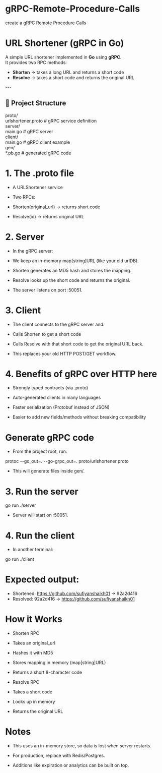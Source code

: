 # gRPC-Remote-Procedure-Calls <br>
create a gRPC Remote Procedure Calls <br>

# URL Shortener (gRPC in Go) <br>

A simple URL shortener implemented in **Go** using **gRPC**.  <br> 
It provides two RPC methods: <br>

- **Shorten** → takes a long URL and returns a short code  <br>
- **Resolve** → takes a short code and returns the original URL <br>

--- <br>

## 📂 Project Structure <br>

proto/ <br>
urlshortener.proto # gRPC service definition <br>
server/ <br>
main.go # gRPC server <br>
client/ <br>
main.go # gRPC client example <br>
gen/ <br>
*.pb.go # generated gRPC code <br>

# 1. The .proto file <br>
- A URLShortener service <br>
- Two RPCs: <br>

-  Shorten(original_url) → returns short code <br>

- Resolve(id) → returns original URL <br>

# 2. Server <br>

- In the gRPC server: <br> 

- We keep an in-memory map[string]URL (like your old urlDB). <br>

- Shorten generates an MD5 hash and stores the mapping. <br>

- Resolve looks up the short code and returns the original. <br>

- The server listens on port :50051. <br>

# 3. Client <br>

- The client connects to the gRPC server and: <br>

- Calls Shorten to get a short code <br>

- Calls Resolve with that short code to get the original URL back. <br>

- This replaces your old HTTP POST/GET workflow. <br>

# 4. Benefits of gRPC over HTTP here <br>

- Strongly typed contracts (via .proto) <br>

- Auto-generated clients in many languages <br>

- Faster serialization (Protobuf instead of JSON) <br>

- Easier to add new fields/methods without breaking compatibility <br>

# Generate gRPC code <br>

- From the project root, run: <br>

protoc --go_out=. --go-grpc_out=. proto/urlshortener.proto <br>

- This will generate files inside gen/. <br>

# 3. Run the server <br>
go run ./server <br>

- Server will start on :50051. <br>

# 4. Run the client <br>

- In another terminal: <br>

go run ./client <br>


# Expected output: <br>

- Shortened: https://github.com/sufiyanshaikh01 -> 92a2d416 <br>
- Resolved: 92a2d416 -> https://github.com/sufiyanshaikh01 <br>

# How it Works <br>

- Shorten RPC <br>

- Takes an original_url <br>

- Hashes it with MD5 <br>

- Stores mapping in memory (map[string]URL) <br>

- Returns a short 8-character code <br>

- Resolve RPC <br>

- Takes a short code <br>

- Looks up in memory <br>

- Returns the original URL <br>

# Notes <br>

- This uses an in-memory store, so data is lost when server restarts.<br>

- For production, replace with Redis/Postgres.<br>

- Additions like expiration or analytics can be built on top.<br>